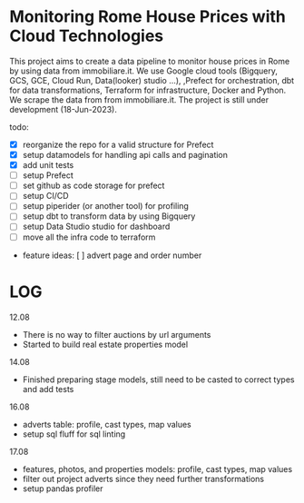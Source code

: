 # Monitoring Rome House Prices with Cloud Technologies
This project aims to create a data pipeline to monitor house prices in Rome by using data from immobiliare.it. 
We use Google cloud tools (Bigquery, GCS, GCE, Cloud Run, Data(looker) studio ...), ,Prefect for orchestration, dbt for data transformations, Terraform for infrastructure, Docker and Python. 
We scrape the data from from immobiliare.it.
The project is still under development (18-Jun-2023).

todo:
- [x] reorganize the repo for a valid structure for Prefect
- [x] setup datamodels for handling api calls and pagination
- [x] add unit tests 
- [ ] setup Prefect 
- [ ] set github as code storage for prefect
- [ ] setup CI/CD
- [ ] setup piperider (or another tool) for profiling
- [ ] setup dbt to transform data by using Bigquery
- [ ] setup Data Studio studio for dashboard
- [ ] move all the infra code to terraform
- feature ideas:
    [ ] advert page and order number 

# LOG
12.08
- There is no way to filter auctions by url arguments
- Started to build real estate properties model

14.08
- Finished preparing stage models, still need to be casted to correct types and add tests

16.08
- adverts table: profile, cast types, map values
- setup sql fluff for sql linting

17.08
- features, photos, and properties models: profile, cast types, map values
- filter out project adverts since they need further transformations
- setup pandas profiler
